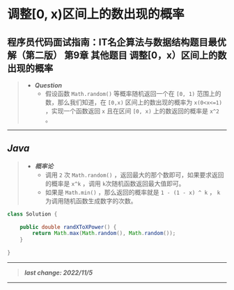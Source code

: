 # 调整[0, x)区间上的数出现的概率

## 程序员代码面试指南：IT名企算法与数据结构题目最优解（第二版） 第9章 其他题目 调整[0，x）区间上的数出现的概率

> - ***Question***
>   - 假设函数 `Math.random()` 等概率随机返回一个在 `[0, 1)` 范围上的数，那么我们知道，在 `[0,x)` 区间上的数出现的概率为 `x(0<x<=1)` ，实现一个函数返回 `x` 且在区间 `[0, x)` 上的数返回的概率是 `x^2` 。

---

## *Java*

> - ***概率论***
>   - 调用 `2` 次 `Math.random()` ，返回最大的那个数即可，如果要求返回的概率是 `x^k` ，调用 `k`次随机函数返回最大值即可。
>   - 如果是 `Math.min()` ，那么返回的概率就是 `1 - (1 - x) ^ k` ， `k` 为调用随机函数生成数字的次数。

```java
class Solution {
    
    public double randXToXPower() {
        return Math.max(Math.random(), Math.random());
    }
    
}
```

---

> ***last change: 2022/11/5***

---
